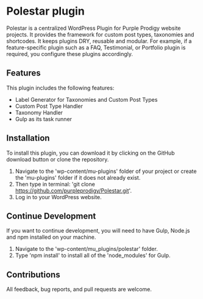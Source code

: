 # Polestar plugin

Polestar is a centralized WordPress Plugin for Purple Prodigy website projects.  It provides the framework for custom post types, taxonomies and shortcodes. It keeps plugins DRY, reusable and modular. For example, if a feature-specific plugin such as a FAQ, Testimonial, or Portfolio plugin is required, you configure these plugins accordingly.

## Features

This plugin includes the following features:

- Label Generator for Taxonomies and Custom Post Types
- Custom Post Type Handler
- Taxonomy Handler
- Gulp as its task runner

## Installation

To install this plugin, you can download it by clicking on the GitHub download button or clone the repository.

1. Navigate to the 'wp-content/mu-plugins' folder of your project or create the 'mu-plugins' folder if it does not already exist.
2. Then type in terminal: 'git clone https://github.com/purpleprodigy/Polestar.git'.
3. Log in to your WordPress website.

## Continue Development

If you want to continue development, you will need to have Gulp, Node.js and npm installed on your machine. 

1. Navigate to the 'wp-content/mu_plugins/polestar' folder.
2. Type 'npm install' to install all of the 'node_modules' for Gulp.

## Contributions

All feedback, bug reports, and pull requests are welcome.